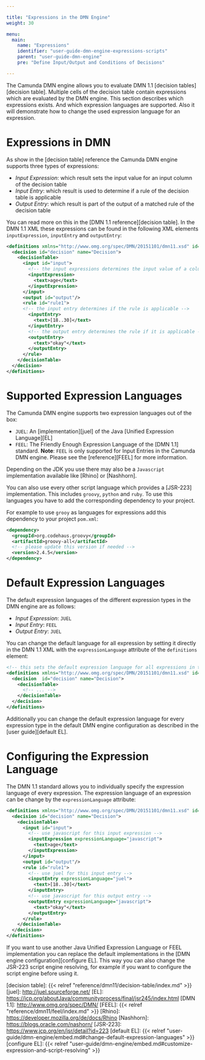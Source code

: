 ```yaml
---

title: "Expressions in the DMN Engine"
weight: 30

menu:
  main:
    name: "Expressions"
    identifier: "user-guide-dmn-engine-expressions-scripts"
    parent: "user-guide-dmn-engine"
    pre: "Define Input/Output and Conditions of Decisions"

---
```


The Camunda DMN engine allows you to evaluate DMN 1.1 [decision
tables][decision table]. Multiple cells of the decision table contain
expressions which are evaluated by the DMN engine. This section describes which
expressions exists. And which expression languages are supported. Also it will
demonstrate how to change the used expression language for an expression.

# Expressions in DMN

As show in the [decision table] reference the Camunda DMN engine supports
three types of expressions:

- *Input Expression*: which result sets the input value for an input column
  of the decision table
- *Input Entry*: which result is used to determine if a rule of the decision
  table is applicable
- *Output Entry*: which result is part of the output of a matched rule
  of the decision table

You can read more on this in the [DMN 1.1 reference][decision table]. In
the DMN 1.1 XML these expressions can be found in the following XML
elements `inputExpression`, `inputEntry` and `outputEntry`:

```xml
<definitions xmlns="http://www.omg.org/spec/DMN/20151101/dmn11.xsd" id="definitions" name="definitions" namespace="http://camunda.org/schema/1.0/dmn">
  <decision id="decision" name="Decision">
    <decisionTable>
      <input id="input">
        <!-- the input expressions determines the input value of a column -->
        <inputExpression>
          <text>age</text>
        </inputExpression>
      </input>
      <output id="output"/>
      <rule id="rule1">
      <!-- the input entry determines if the rule is applicable -->
        <inputEntry>
          <text>[18..30]</text>
        </inputEntry>
        <!-- the output entry determines the rule if it is applicable -->
        <outputEntry>
          <text>"okay"</text>
        </outputEntry>
      </rule>
    </decisionTable>
  </decision>
</definitions>
```

# Supported Expression Languages

The Camunda DMN engine supports two expression languages out of the box:

- `JUEL`: An [implementation][juel] of the Java [Unified Expression Language][EL]
- `FEEL`: The Friendly Enough Expression Language of the [DMN 1.1] standard.
  **Note**: `FEEL` is only supported for Input Entries in the Camunda DMN
  engine. Please see the [reference][FEEL] for more information.

Depending on the JDK you use there may also be a `Javascript` implementation
available like [Rhino] or [Nashhorn].

You can also use every other script language which provides a [JSR-223]
implementation. This includes `groovy`, `python` and `ruby`. To use this
languages you have to add the corresponding dependency to your project.

For example to use `grooy` as languages for expressions add this dependency
to your project `pom.xml`:

```xml
<dependency>
  <groupId>org.codehaus.groovy</groupId>
  <artifactId>groovy-all</artifactId>
  <!-- please update this version if needed -->
  <version>2.4.5</version>
</dependency>
```

# Default Expression Languages

The default expression languages of the different expression types in the
DMN engine are as follows:

- *Input Expression*: `JUEL`
- *Input Entry*: `FEEL`
- *Output Entry*: `JUEL`

You can change the default language for all expression by setting it
directly in the DMN 1.1 XML with the `expressionLanguage` attribute of
the `definitions` element:

```xml
<!-- this sets the default expression language for all expressions in this file to javascript -->
<definitions xmlns="http://www.omg.org/spec/DMN/20151101/dmn11.xsd" id="definitions" name="definitions" namespace="http://camunda.org/schema/1.0/dmn" expressionLanguage="javascript">
  <decision  id="decision" name="Decision">
    <decisionTable>
      <!-- ... -->
    </decisionTable>
  </decision>
</definitions>
```

Additionally you can change the default expression language for every
expression type in the default DMN engine configuration as described
in the [user guide][default EL].


# Configuring the Expression Language

The DMN 1.1 standard allows you to individually specify the expression language
of every expression. The expression language of an expression can be
change by the `expressionLanguage` attribute:

```xml
<definitions xmlns="http://www.omg.org/spec/DMN/20151101/dmn11.xsd" id="definitions" name="definitions" namespace="http://camunda.org/schema/1.0/dmn">
  <decision id="decision" name="Decision">
    <decisionTable>
      <input id="input">
        <!-- use javascript for this input expression -->
        <inputExpression expressionLanguage="javascript">
          <text>age</text>
        </inputExpression>
      </input>
      <output id="output"/>
      <rule id="rule1">
        <!-- use juel for this input entry -->
        <inputEntry expressionLanguage="juel">
          <text>[18..30]</text>
        </inputEntry>
        <!-- use javascript for this output entry -->
        <outputEntry expressionLanguage="javascript">
          <text>"okay"</text>
        </outputEntry>
      </rule>
    </decisionTable>
  </decision>
</definitions>
```

If you want to use another Java Unified Expression Language or FEEL
implementation you can replace the default implementations in the
[DMN engine configuration][configure EL]. This way you can also change
the JSR-223 script engine resolving, for example if you want to configure
the script engine before using it.


[decision table]: {{< relref "reference/dmn11/decision-table/index.md" >}}
[juel]: http://juel.sourceforge.net/
[EL]: https://jcp.org/aboutJava/communityprocess/final/jsr245/index.html
[DMN 1.1]: http://www.omg.org/spec/DMN/
[FEEL]: {{< relref "reference/dmn11/feel/index.md" >}}
[Rhino]: https://developer.mozilla.org/de/docs/Rhino
[Nashhorn]: https://blogs.oracle.com/nashorn/
[JSR-223]: https://www.jcp.org/en/jsr/detail?id=223
[default EL]: {{< relref "user-guide/dmn-engine/embed.md#change-default-expression-languages" >}}
[configure EL]: {{< relref "user-guide/dmn-engine/embed.md#customize-expression-and-script-resolving" >}}
